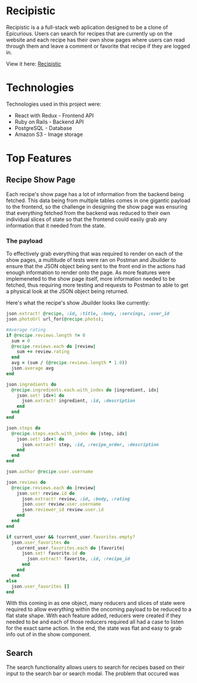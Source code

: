 # Recipistic 

Recipistic is a a full-stack web aplication designed to be a clone of Epicurious. Users can search for recipes that are currently up on the website and each recipe has their own show pages where users can read through them and leave a comment or favorite that recipe if they are logged in. 

View it here: [Recipistic](https://recipistic.herokuapp.com/#/)

# Technologies

Technologies used in this project were: 
+ React with Redux - Frontend API
+ Ruby on Rails - Backend API
+ PostgreSQL - Database
+ Amazon S3 - Image storage

# Top Features

## Recipe Show Page

Each recipe's show page has a lot of information from the backend being fetched. This data being from multiple tables comes in one gigantic payload to the frontend, so the challenge in designing the show page was ensuring that everything fetched from the backend was reduced to their own individual slices of state so that the frontend could easily grab any information that it needed from the state.  

### The payload

To effectively grab everything that was required to render on each of the show pages, a multitude of tests were ran on Postman and Jbuilder to ensure that the JSON object being sent to the front end in the actions had enough information to render onto the page. As more features were implemeneted to the show page itself, more information needed to be fetched, thus requiring more testing and requests to Postman to able to get a physical look at the JSON object being returned.

Here's what the recipe's show Jbuilder looks like currently: 

```ruby
json.extract! @recipe, :id, :title, :body, :servings, :user_id
json.photoUrl url_for(@recipe.photo);

#Average rating
if @recipe.reviews.length != 0
  sum = 0
  @recipe.reviews.each do |review|
    sum += review.rating
  end
  avg = (sum / (@recipe.reviews.length * 1.0))
  json.average avg
end

json.ingredients do 
  @recipe.ingredients.each.with_index do |ingredient, idx|
    json.set! idx+1 do
      json.extract! ingredient, :id, :description
    end
  end
end

json.steps do
  @recipe.steps.each.with_index do |step, idx|
    json.set! idx+1 do
      json.extract! step, :id, :recipe_order, :description
    end
  end
end

json.author @recipe.user.username

json.reviews do
  @recipe.reviews.each do |review|
    json.set! review.id do
      json.extract! review, :id, :body, :rating
      json.user review.user.username
      json.reviewer_id review.user.id
    end
  end
end

if current_user && !current_user.favorites.empty? 
  json.user_favorites do 
    current_user.favorites.each do |favorite|
      json.set! favorite.id do
        json.extract! favorite, :id, :recipe_id
      end
    end
  end
else 
  json.user_favorites []
end
```

With this coming in as one object, many reducers and slices of state were required to allow everything within the oncoming payload to be reduced to a flat state shape. With each feature added, reducers were created if they needed to be and each of those reducers required all had a case to listen for the exact same action. In the end, the state was flat and easy to grab info out of in the show component.

## Search

The search functionality allows users to search for recipes based on their input to the search bar or search modal. The problem that occured was 

